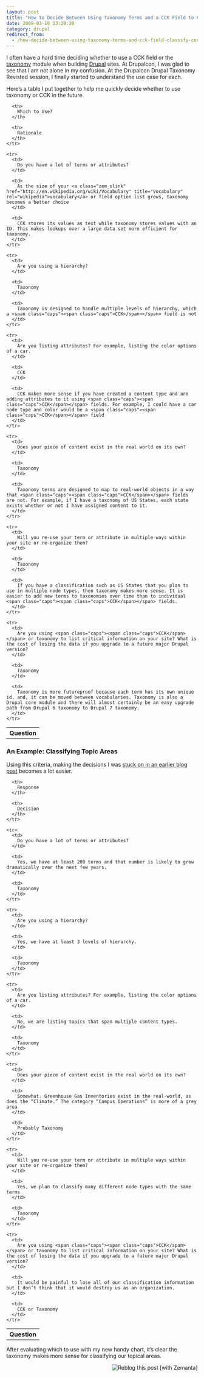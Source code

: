 ```yaml
---
layout: post
title: "How to Decide Between Using Taxonomy Terms and a CCK Field to Classify Content on a Drupal Site"
date: 2009-03-19 13:29:29
category: drupal
redirect_from:
  - /how-decide-between-using-taxonomy-terms-and-cck-field-classify-content-drupal-site/
---
```


I often have a hard time deciding whether to use a <span class="caps"><span class="caps">CCK</span></span> field or the <a class="zem_slink" href="http://en.wikipedia.org/wiki/Taxonomy" title="Taxonomy" rel="wikipedia">taxonomy</a> module when building <a class="zem_slink" href="http://drupal.org" title="Drupal" rel="homepage">Drupal</a> sites. At Drupalcon, I was glad to see that I am not alone in my confusion. At the Drupalcon Drupal Taxonomy Revisted session, I finally started to understand the use case for each.

Here’s a table I put together to help me quickly decide whether to use taxonomy or <span class="caps"><span class="caps">CCK</span></span> in the future.

<table>
  <tbody>
    <tr>
      <th>
        Question
      </th>
      
      <th>
        Which to Use?
      </th>
      
      <th>
        Rationale
      </th>
    </tr>
    
    <tr>
      <td>
        Do you have a lot of terms or attributes?
      </td>
      
      <td>
        As the size of your <a class="zem_slink" href="http://en.wikipedia.org/wiki/Vocabulary" title="Vocabulary" rel="wikipedia">vocabulary</a> or field option list grows, taxonomy becomes a better choice
      </td>
      
      <td>
        CCK stores its values as text while taxonomy stores values with an ID. This makes lookups over a large data set more efficient for taxonomy.
      </td>
    </tr>
    
    <tr>
      <td>
        Are you using a hierarchy?
      </td>
      
      <td>
        Taxonomy
      </td>
      
      <td>
        Taxonomy is designed to handle multiple levels of hierarchy, which a <span class="caps"><span class="caps">CCK</span></span> field is not
      </td>
    </tr>
    
    <tr>
      <td>
        Are you listing attributes? For example, listing the color options of a car.
      </td>
      
      <td>
        CCK
      </td>
      
      <td>
        CCK makes more sense if you have created a content type and are adding attributes to it using <span class="caps"><span class="caps">CCK</span></span> fields. For example, I could have a car node type and color would be a <span class="caps"><span class="caps">CCK</span></span> field
      </td>
    </tr>
    
    <tr>
      <td>
        Does your piece of content exist in the real world on its own?
      </td>
      
      <td>
        Taxonomy
      </td>
      
      <td>
        Taxonomy terms are designed to map to real-world objects in a way that <span class="caps"><span class="caps">CCK</span></span> fields are not. For example, if I have a taxonomy of US States, each state exists whether or not I have assigned content to it.
      </td>
    </tr>
    
    <tr>
      <td>
        Will you re-use your term or attribute in multiple ways within your site or re-organize them?
      </td>
      
      <td>
        Taxonomy
      </td>
      
      <td>
        If you have a classification such as US States that you plan to use in multiple node types, then taxonomy makes more sense. It is easier to add new terms to taxonomies over time than to individual <span class="caps"><span class="caps">CCK</span></span> fields.
      </td>
    </tr>
    
    <tr>
      <td>
        Are you using <span class="caps"><span class="caps">CCK</span></span> or taxonomy to list critical information on your site? What is the cost of losing the data if you upgrade to a future major Drupal version?
      </td>
      
      <td>
        Taxonomy
      </td>
      
      <td>
        Taxonomy is more futureproof because each term has its own unique id, and, it can be moved between vocabularies. Taxonomy is also a Drupal core module and there will almost certainly be an easy upgrade path from Drupal 6 taxonomy to Drupal 7 taxonomy.
      </td>
    </tr>
  </tbody>
</table>

### An Example: Classifying Topic Areas

Using this criteria, making the decisions I was [stuck on in an earlier blog post][1] becomes a lot easier. 

 [1]: http://www.juliakm.com/paging-niklp-deciding-between-cck-fields-and-taxonomy

<table>
  <tbody>
    <tr>
      <th>
        Question
      </th>
      
      <th>
        Response
      </th>
      
      <th>
        Decision
      </th>
    </tr>
    
    <tr>
      <td>
        Do you have a lot of terms or attributes?
      </td>
      
      <td>
        Yes, we have at least 200 terms and that number is likely to grow dramatically over the next few years.
      </td>
      
      <td>
        Taxonomy
      </td>
    </tr>
    
    <tr>
      <td>
        Are you using a hierarchy?
      </td>
      
      <td>
        Yes, we have at least 3 levels of hierarchy.
      </td>
      
      <td>
        Taxonomy
      </td>
    </tr>
    
    <tr>
      <td>
        Are you listing attributes? For example, listing the color options of a car.
      </td>
      
      <td>
        No, we are listing topics that span multiple content types.
      </td>
      
      <td>
        Taxonomy
      </td>
    </tr>
    
    <tr>
      <td>
        Does your piece of content exist in the real world on its own?
      </td>
      
      <td>
        Somewhat. Greenhouse Gas Inventories exist in the real-world, as does the “Climate.” The category “Campus Operations” is more of a grey area
      </td>
      
      <td>
        Probably Taxonomy
      </td>
    </tr>
    
    <tr>
      <td>
        Will you re-use your term or attribute in multiple ways within your site or re-organize them?
      </td>
      
      <td>
        Yes, we plan to classify many different node types with the same terms
      </td>
      
      <td>
        Taxonomy
      </td>
    </tr>
    
    <tr>
      <td>
        Are you using <span class="caps"><span class="caps">CCK</span></span> or taxonomy to list critical information on your site? What is the cost of losing the data if you upgrade to a future major Drupal version?
      </td>
      
      <td>
        It would be painful to lose all of our classification information but I don’t think that it would destroy us as an organization.
      </td>
      
      <td>
        CCK or Taxonomy
      </td>
    </tr>
  </tbody>
</table>

After evaluating which to use with my new handy chart, it’s clear the taxonomy makes more sense for classifying our topical areas.

<div style="margin-top: 10px; height: 15px;" class="zemanta-pixie">
  <a class="zemanta-pixie-a" href="http://reblog.zemanta.com/zemified/ac85ab0e-dd1c-4623-bb1a-310acd93b65b/" title="Zemified by Zemanta"><img style="border: medium none ; float: right;" class="zemanta-pixie-img" src="http://img.zemanta.com/reblog_e.png?x-id=ac85ab0e-dd1c-4623-bb1a-310acd93b65b" alt="Reblog this post [with Zemanta]" /></a><span class="zem-script more-related"></span>
</div>